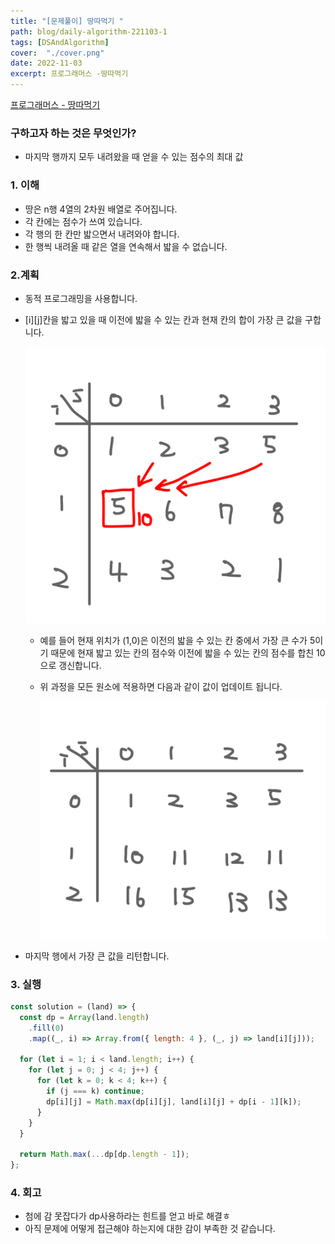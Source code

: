 ```yaml
---
title: "[문제풀이] 땅따먹기 "
path: blog/daily-algorithm-221103-1
tags: [DSAndAlgorithm]
cover:  "./cover.png"
date: 2022-11-03
excerpt: 프로그래머스 -땅따먹기
---
```


[프로그래머스 - 땅따먹기](https://school.programmers.co.kr/learn/courses/30/lessons/12913)

### 구하고자 하는 것은 무엇인가?

- 마지막 행까지 모두 내려왔을 때 얻을 수 있는 점수의 최대 값

### 1. 이해

- 땅은 n행 4열의 2차원 배열로 주어집니다.
- 각 칸에는 점수가 쓰여 있습니다.
- 각 행의 한 칸만 밟으면서 내려와야 합니다.
- 한 행씩 내려올 때 같은 열을 연속해서 밟을 수 없습니다.

### 2.계획

- 동적 프로그래밍을 사용합니다.
- [i][j]칸을 밟고 있을 때 이전에 밟을 수 있는 칸과 현재 칸의 합이 가장 큰 값을 구합니다.
    
    ![IMG_475E370989C1-1.jpeg](img1.jpeg)
    
    - 예를 들어 현재 위치가 (1,0)은 이전의 밟을 수 있는 칸 중에서 가장 큰 수가 5이기 때문에 현재 밟고 있는 칸의 점수와 이전에 밟을 수 있는 칸의 점수를 합친 10으로 갱신합니다.
    - 위 과정을 모든 원소에 적용하면 다음과 같이 값이 업데이트 됩니다.
        
        ![IMG_E13078E8F74C-1.jpeg](img2.jpeg)
        
- 마지막 행에서 가장 큰 값을 리턴합니다.

### 3. 실행

```jsx
const solution = (land) => {
  const dp = Array(land.length)
    .fill(0)
    .map((_, i) => Array.from({ length: 4 }, (_, j) => land[i][j]));

  for (let i = 1; i < land.length; i++) {
    for (let j = 0; j < 4; j++) {
      for (let k = 0; k < 4; k++) {
        if (j === k) continue;
        dp[i][j] = Math.max(dp[i][j], land[i][j] + dp[i - 1][k]);
      }
    }
  }

  return Math.max(...dp[dp.length - 1]);
};
```

### 4. 회고

- 첨에 감 못잡다가 dp사용하라는 힌트를 얻고 바로 해결ㅎ
- 아직 문제에 어떻게 접근해야 하는지에 대한 감이 부족한 것 같습니다.